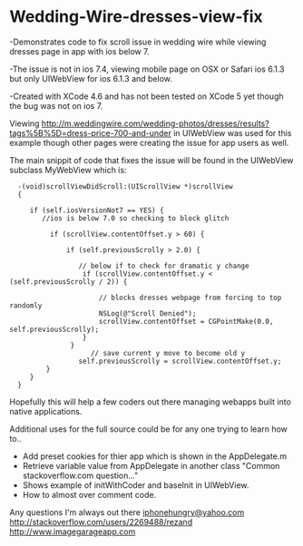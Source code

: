 Wedding-Wire-dresses-view-fix
=============================

-Demonstrates code to fix scroll issue in wedding wire while viewing dresses page in app with ios below 7.

-The issue is not in ios 7.4, viewing mobile page on OSX or Safari ios 6.1.3 but only UIWebView for ios 6.1.3 and below.

-Created with XCode 4.6 and has not been tested on XCode 5 yet though the bug was not on ios 7.

Viewing http://m.weddingwire.com/wedding-photos/dresses/results?tags%5B%5D=dress-price-700-and-under in UIWebView was 
used for this example though other pages were creating the issue for app users as well.

The main snippit of code that fixes the issue will be found in the UIWebView subclass MyWebView which is:

 ```
   -(void)scrollViewDidScroll:(UIScrollView *)scrollView   
   {
 
      if (self.iosVersionNot7 == YES) {
         //ios is below 7.0 so checking to block glitch
   
           if (scrollView.contentOffset.y > 60) {
     
               if (self.previousScrolly > 2.0) {
        
                  // below if to check for dramatic y change
                   if (scrollView.contentOffset.y < (self.previousScrolly / 2)) {
                   
                       // blocks dresses webpage from forcing to top randomly
                       NSLog(@"Scroll Denied");
                       scrollView.contentOffset = CGPointMake(0.0, self.previousScrolly);
                   }
                }
                     // save current y move to become old y
                  self.previousScrolly = scrollView.contentOffset.y;
          }
      }
   }
 ```
 

Hopefully this will help a few coders out there managing webapps built into native applications.

Additional uses for the full source could be for any one trying to learn how to..

- Add preset cookies for thier app which is shown in the AppDelegate.m 
- Retrieve variable value from AppDelegate in another class "Common stackoverflow.com question..."
- Shows example of initWithCoder and baseInit in UIWebView.
- How to almost over comment code.

Any questions I'm always out there iphonehungry@yahoo.com http://stackoverflow.com/users/2269488/rezand http://www.imagegarageapp.com
